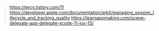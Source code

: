 > https://jercy.tistory.com/11
> https://developer.apple.com/documentation/arkit/managing_session_lifecycle_and_tracking_quality
> https://learnappmaking.com/scene-delegate-app-delegate-xcode-11-ios-13/
